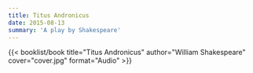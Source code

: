 ```yaml
---
title: Titus Andronicus
date: 2015-08-13
summary: 'A play by Shakespeare'
---
```


{{< booklist/book
title="Titus Andronicus"
author="William Shakespeare"
cover="cover.jpg"
format="Audio" >}}
